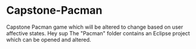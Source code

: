 Capstone-Pacman
===============

Capstone Pacman game which will be altered to change based on user affective states.
Hey sup
The "Pacman" folder contains an Eclipse project which can be opened and altered.
